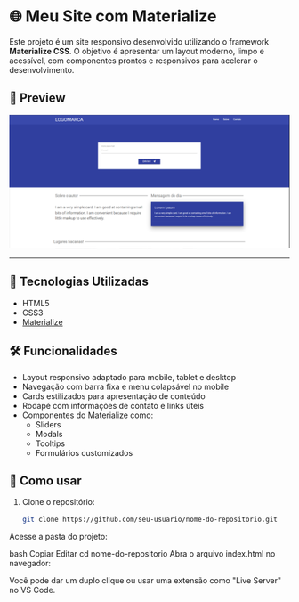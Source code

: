 # 🌐 Meu Site com Materialize

Este projeto é um site responsivo desenvolvido utilizando o framework **Materialize CSS**. O objetivo é apresentar um layout moderno, limpo e acessível, com componentes prontos e responsivos para acelerar o desenvolvimento.

## 📸 Preview

![Preview](./preview.png) 

---

## 🚀 Tecnologias Utilizadas
- HTML5
- CSS3
- [Materialize](https://materializecss.com/)


## 🛠 Funcionalidades

- Layout responsivo adaptado para mobile, tablet e desktop
- Navegação com barra fixa e menu colapsável no mobile
- Cards estilizados para apresentação de conteúdo
- Rodapé com informações de contato e links úteis
- Componentes do Materialize como:
  - Sliders
  - Modals
  - Tooltips
  - Formulários customizados

## 🔧 Como usar

1. Clone o repositório:
   ```bash
   git clone https://github.com/seu-usuario/nome-do-repositorio.git
Acesse a pasta do projeto:

bash
Copiar
Editar
cd nome-do-repositorio
Abra o arquivo index.html no navegador:

Você pode dar um duplo clique ou usar uma extensão como "Live Server" no VS Code.
